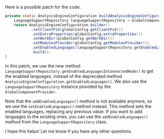 Here is a possible patch for the code:

```java
private static AnalysisEngineConfiguration buildAnalysisEngineConfiguration() {
    LanguageSupportRepository languageSupportRepository = GlobalComponentProvider.getLanguageSupportRepository();
    return AnalysisEngineConfiguration.builder()
            .setClientPid(globalConfig.getClientPid())
            .setExtraProperties(globalConfig.extraProperties())
            .setWorkDir(globalConfig.getWorkDir())
            .setModulesProvider(globalConfig.getModulesProvider())
            .setEnabledLanguages(languageSupportRepository.getEnabledLanguagesInConnectedMode())
            .build();
}
```

In this patch, we use the new method `LanguageSupportRepository.getEnabledLanguagesInConnectedMode()` to get the enabled languages, instead of the deprecated method `AnalysisEngineConfiguration.getEnabledLanguages()`. We also use the `LanguageSupportRepository` instance provided by the `GlobalComponentProvider`.

Note that the `addEnabledLanguages()` method is not available anymore, so we use the `setEnabledLanguages()` method instead. This method sets the enabled languages, replacing any previous value. If you want to add languages to the existing ones, you can use the `addEnabledLanguages()` method from the `LanguageSupportRepository` class.

I hope this helps! Let me know if you have any other questions.